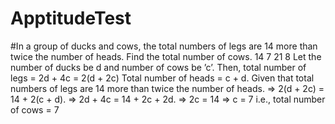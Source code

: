 # ApptitudeTest
#In a group of ducks and cows, the total numbers of legs are 14 more than twice the number of heads. Find the total number of cows.
	14 7 21 8
	Let the number of ducks be d and number of cows be ’c’.
Then, total number of legs = 2d + 4c = 2(d + 2c)
Total number of heads = c + d.
Given that total numbers of legs are 14 more than twice the number of heads.
=> 2(d + 2c) = 14 + 2(c + d).
=> 2d + 4c = 14 + 2c + 2d.
=> 2c = 14
=> c = 7
i.e., total number of cows = 7
